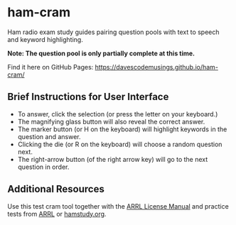 # ham-cram
Ham radio exam study guides pairing question pools with text to speech and keyword highlighting.

**Note: The question pool is only partially complete at this time.**

Find it here on GitHub Pages: https://davescodemusings.github.io/ham-cram/

## Brief Instructions for User Interface
* To answer, click the selection (or press the letter on your keyboard.)
* The magnifying glass button will also reveal the correct answer.
* The marker button (or H on the keyboard) will highlight keywords in the question and answer.
* Clicking the die (or R on the keyboard) will choose a random question next.
* The right-arrow button (of the right arrow key) will go to the next question in order.

## Additional Resources
Use this test cram tool together with the [ARRL License Manual](https://home.arrl.org/action/Store/ARRL-Ham-Radio-License-Manual-5th-Edition/ProductDetail/2003373064) and practice tests from [ARRL](https://arrlexamreview.appspot.com/) or [hamstudy.org](https://hamstudy.org).
